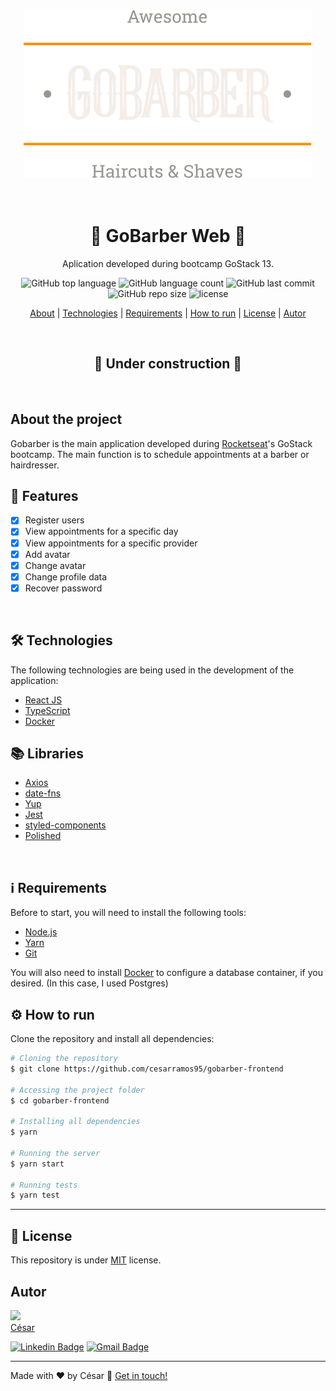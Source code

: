 <div align="center">
  <img src="./src/assets/logo.svg" alt="GoBarber logo">
</div>

<br />
<br />

<h1 align="center"> 💈 GoBarber Web 💈 </h1>



<div align="center">

Aplication developed during bootcamp GoStack 13.
<br>

![GitHub top language](https://img.shields.io/github/languages/top/cesarramos95/gobarber-frontend)
![GitHub language count](https://img.shields.io/github/languages/count/cesarramos95/gobarber-frontend?color=orange)
![GitHub last commit](https://img.shields.io/github/last-commit/cesarramos95/gobarber-frontend)
![GitHub repo size](https://img.shields.io/github/repo-size/cesarramos95/gobarber-frontend?color=yellow)
<img src="https://img.shields.io/static/v1?label=license&message=MIT&color=green>" alt="license" />

</div>

<p align="center">
 <a href="#sobre">About</a> |
 <a href="#techs">Technologies</a> |
 <a href="#requisitos">Requirements</a> |
 <a href="#run">How to run</a> |
 <a href="#license">License</a> |
 <a href="#autor">Autor</a>
</p>

<br />

<h2 align="center"> 🚧 Under construction 🚧 </h2>

<br/>

<div id="sobre">

##  About the project
Gobarber is the main application developed during [Rocketseat](https://rocketseat.com.br/)'s GoStack bootcamp. The main function is to schedule appointments at a barber or hairdresser.
</div>


## 📎 Features
- [x] Register users
- [x] View appointments for a specific day
- [x] View appointments for a specific provider
- [x] Add avatar
- [x] Change avatar
- [x] Change profile data
- [x] Recover password

<br>

<div id="techs">

## 🛠 Technologies
The following technologies are being used in the development of the application:
- [React JS](https://pt-br.reactjs.org/)
- [TypeScript](https://www.typescriptlang.org/)
- [Docker](https://www.docker.com/)

## 📚 Libraries
- [Axios](https://github.com/axios/axios)
- [date-fns](https://date-fns.org/)
- [Yup](https://github.com/jquense/yup)
- [Jest](https://jestjs.io/)
- [styled-components](https://styled-components.com/)
- [Polished](https://polished.js.org/)

</div>

<br>


<div id="requisitos">

## ℹ Requirements

Before to start, you will need to install the following tools:
- [Node.js](https://nodejs.org/en/)
- [Yarn](https://yarnpkg.com)
- [Git](https://git-scm.com)

You will also need to install [Docker](https://www.docker.com/) to configure a database container, if you desired. (In this case, I used Postgres)
</div>

<div id="run">

## ⚙ How to run

Clone the repository and install all dependencies:

```bash
# Cloning the repository
$ git clone https://github.com/cesarramos95/gobarber-frontend

# Accessing the project folder
$ cd gobarber-frontend

# Installing all dependencies
$ yarn

# Running the server
$ yarn start

# Running tests
$ yarn test
```

</div>

---

<div id="license">

## 📝 License
This repository is under [MIT](./LICENSE) license.
</div>

<div id="autor">

## Autor

<img src="https://avatars0.githubusercontent.com/u/41995703?s=460&u=e79d6900cae07be99d738d5388709b275f752356&v=4" width="100px" >
<br>
<a href="t.me/cesarramos95">César</a>

[![Linkedin Badge](https://img.shields.io/badge/-César-blue?style=flat-square&logo=Linkedin&logoColor=white&link=https://www.linkedin.com/in/cesararamos/)](https://www.linkedin.com/in/cesararamos/)
[![Gmail Badge](https://img.shields.io/badge/-cesarramos.aug@gmail.com-c14438?style=flat-square&logo=Gmail&logoColor=white&link=mailto:cesarramos.aug@gmail.com)](mailto:cesarramos.aug@gmail.com)

</div>

---

Made with ❤ by César 👋 [Get in touch!](https://linkedin.com/in/cesararamos)

